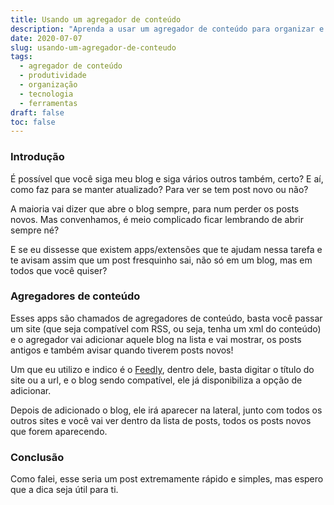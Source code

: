 ```yaml
---
title: Usando um agregador de conteúdo
description: "Aprenda a usar um agregador de conteúdo para organizar e consumir informações de diferentes fontes."
date: 2020-07-07
slug: usando-um-agregador-de-conteudo
tags:
  - agregador de conteúdo
  - produtividade
  - organização
  - tecnologia
  - ferramentas
draft: false
toc: false
---
```


### Introdução
É possível que você siga meu blog e siga vários outros também, certo? E aí, como faz para se manter atualizado? Para ver se tem post novo ou não?

A maioria vai dizer que abre o blog sempre, para num perder os posts novos. Mas convenhamos, é meio complicado ficar lembrando de abrir sempre né?

E se eu dissesse que existem apps/extensões que te ajudam nessa tarefa e te avisam assim que um post fresquinho sai, não só em um blog, mas em todos que você quiser?

### Agregadores de conteúdo
Esses apps são chamados de agregadores de conteúdo, basta você passar um site (que seja compatível com RSS, ou seja, tenha um xml do conteúdo) e o agregador vai adicionar aquele blog na lista e vai mostrar, os posts antigos e também avisar quando tiverem posts novos!

Um que eu utilizo e indico é o [Feedly](https://feedly.com/), dentro dele, basta digitar o título do site ou a url, e o blog sendo compatível, ele já disponibiliza a opção de adicionar.

Depois de adicionado o blog, ele irá aparecer na lateral, junto com todos os outros sites e você vai ver dentro da lista de posts, todos os posts novos que forem aparecendo.

### Conclusão
Como falei, esse seria um post extremamente rápido e simples, mas espero que a dica seja útil para ti.

